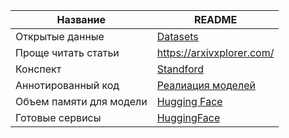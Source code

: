 

| Название | README |
| ------ | ------ |
| Открытые данные | [Datasets](https://github.com/abnegantes/open-russian-data) |
| Проще читать статьи | https://arxivxplorer.com/ |
| Конспект  | [Standford](https://stanford.edu/~shervine/teaching/cs-229/cheatsheet-supervised-learning#introduction) |
| Аннотированный код |[Реалиация моделей](https://nn.labml.ai/)|
|Объем памяти для модели|[Hugging Face](https://huggingface.co/spaces/hf-accelerate/model-memory-usage)|
| Готовые сервисы |[HuggingFace](https://huggingface.co/spaces?filter=mcp-server)|
